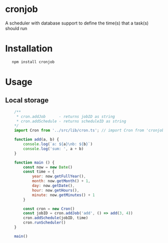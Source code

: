 # cronjob
A scheduler with database support to define the time(s) that a task(s) should run

# Installation
```bash
   npm install cronjob
```

# Usage
## Local storage
```javascript
    /**
     * cron.addJob      - returns jobID as string
     * cron.addSchedule - returns scheduleID as string
    */
    import Cron from '../src/lib/cron.ts'; // import Cron from 'cronjob'

    function add(a, b) {
        console.log(`a: ${a}\nb: ${b}`)
        console.log('sum: ', a + b)
    }

    function main () {
        const now = new Date()
        const time = {
            year: now.getFullYear(),
            month: now.getMonth() + 1,
            day: now.getDate(),
            hour: now.getHours(),
            minute: now.getMinutes() + 1
        }

        const cron = new Cron()
        const jobID = cron.addJob('add', () => add(3, 4))
        cron.addSchedule(jobID, time)
        cron.runScheduler()
    }

    main()
```